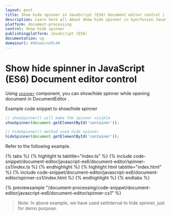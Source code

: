```yaml
---
layout: post
title: Show hide spinner in JavaScript (ES6) Document editor control | Syncfusion
description: Learn here all about Show hide spinner in Syncfusion JavaScript (ES6) Document editor control of Syncfusion Essential JS 2 and more.
platform: document-processing
control: Show hide spinner 
publishingplatform: JavaScript (ES6)
documentation: ug
domainurl: ##DomainURL##
---
```


# Show hide spinner in JavaScript (ES6) Document editor control

Using [`spinner`](https://ej2.syncfusion.com/documentation/spinner/getting-started#create-the-spinner-globally) component, you can show/hide spinner while opening document in DocumentEditor .

Example code snippet to show/hide spinner

```ts
// showSpinner() will make the spinner visible
showSpinner(document.getElementById('container'));

// hideSpinner() method used hide spinner
hideSpinner(document.getElementById('container'));
```

Refer to the following example.

 

 {% tabs %}
{% highlight ts tabtitle="index.ts" %}
{% include code-snippet/document-editor/javascript-es6/document-editor/spinner-cs1/index.ts %}
{% endhighlight %}
{% highlight html tabtitle="index.html" %}
{% include code-snippet/document-editor/javascript-es6/document-editor/spinner-cs1/index.html %}
{% endhighlight %}
{% endtabs %}
        
{% previewsample "/document-processing/code-snippet/document-editor/javascript-es6/document-editor/spinner-cs1" %}



>Note: In above example, we have used setInterval to hide spinner, just for demo purpose.
